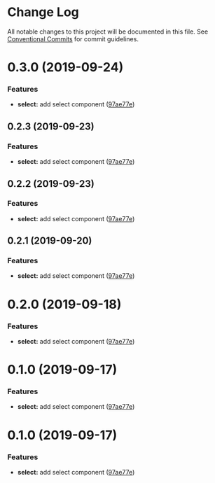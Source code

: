 # Change Log

All notable changes to this project will be documented in this file.
See [Conventional Commits](https://conventionalcommits.org) for commit guidelines.

# 0.3.0 (2019-09-24)

### Features

- **select:** add select component ([97ae77e](https://github.com/synerise/synerise-design/commit/97ae77e))

## 0.2.3 (2019-09-23)

### Features

- **select:** add select component ([97ae77e](https://github.com/synerise/synerise-design/commit/97ae77e))

## 0.2.2 (2019-09-23)

### Features

- **select:** add select component ([97ae77e](https://github.com/synerise/ds/commit/97ae77e))

## 0.2.1 (2019-09-20)

### Features

- **select:** add select component ([97ae77e](https://github.com/synerise/ds/commit/97ae77e))

# 0.2.0 (2019-09-18)

### Features

- **select:** add select component ([97ae77e](https://github.com/synerise/synerise-design/commit/97ae77e))

# 0.1.0 (2019-09-17)

### Features

- **select:** add select component ([97ae77e](https://github.com/synerise/synerise-design/commit/97ae77e))

# 0.1.0 (2019-09-17)

### Features

- **select:** add select component ([97ae77e](https://github.com/synerise/synerise-design/commit/97ae77e))
